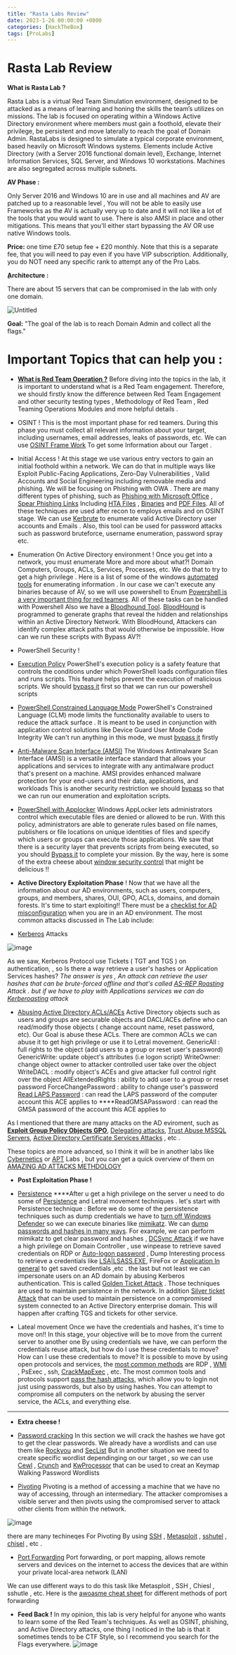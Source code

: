 ```yaml
---
title: "Rasta Labs Review"
date: 2023-1-26 00:00:00 +0800
categories: [HackTheBox]
tags: [ProLabs]
---
```

# Rasta Lab Review

**What is Rasta Lab ?** 

Rasta Labs is a virtual Red Team Simulation environment, designed to be attacked as a means of learning and honing the skills the team’s utilizes on missions. The lab is focused on operating within a Windows Active Directory environment where members must gain a foothold, elevate their privilege, be persistent and move laterally to reach the goal of Domain Admin. RastaLabs is designed to simulate a typical corporate environment, based heavily on Microsoft Windows systems. Elements include Active Directory (with a Server 2016 functional domain level), Exchange, Internet Information Services, SQL Server, and Windows 10 workstations. Machines are also segregated across multiple subnets.

**AV Phase :** 

Only Server 2016 and Windows 10 are in use and all machines and AV are patched up to a reasonable level , You will not be able to easily use Frameworks as the AV is actually very up to date and it will not like a lot of the tools that you would want to use. There is also AMSI in place and other mitigations. This means that you'll either start bypassing the AV OR use native Windows tools.

**Price:**
 one time £70 setup fee + £20 monthly. Note that 
this is a separate fee, that you will need to pay even if you have VIP 
subscription. Additionally, you do NOT need any specific rank to attempt
 any of the Pro Labs.

**ِArchitecture :**

There are about 15 servers that can be compromised in the lab with only one domain.

![Untitled](https://s3-us-west-2.amazonaws.com/secure.notion-static.com/76c628ac-81b8-4358-8dd4-a3673c7c95cf/Untitled.png)

**Goal:**
 "The goal of the lab is to reach Domain Admin and collect all the flags."

# Important Topics that can help you :

- **[What is Red Team Operation ?](https://www.hackingarticles.in/guide-to-red-team-operations/)** 
Before diving into the topics in the lab, it is important to understand what is a Red Team engagement. Therefore, we should firstly know the difference between Red Team Engagement and other security testing types , Methodology of Red Team , Red Teaming Operations Modules and more helpful details .
- OSINT !
This is the most important  phase for red teamers. During this phase you must collect all relevant information about your target, including usernames, email addresses, leaks of passwords, etc.
We can use [OSINT Frame Work](https://osintframework.com/) To get some Information about our Target .
- Initial Access !
At this stage we use various entry vectors to gain an initial foothold within a network. We can do that in multiple ways like Exploit Public-Facing Applications, Zero-Day Vulnerabilities , Valid Accounts and Social Engineering including removable media and phishing. We will be focusing on Phishing with OWA . There are many different types of phishing, such as [Phishing with Microsoft Office](https://www.ired.team/offensive-security/initial-access/phishing-with-ms-office) , [Spear Phishing Links](https://dmcxblue.gitbook.io/red-team-notes/initial-acces/spear-phishing-links) Including [HTA Files](https://dmcxblue.gitbook.io/red-team-notes/initial-acces/spear-phishing-links/tools) , [Binaries](https://dmcxblue.gitbook.io/red-team-notes/initial-acces/spear-phishing-links/binaries) and [PDF Files](https://dmcxblue.gitbook.io/red-team-notes/initial-acces/spear-phishing-links/pdf). All of these techniques are used after recon to employs emails and on OSINT stage. We can use [Kerbrute](https://www.hackingarticles.in/a-detailed-guide-on-kerbrute/) to enumerate valid Active Directory user accounts and Emails . Also, this tool can be used for password attacks such as password bruteforce, username enumeration, password spray etc.
- Enumeration On Active Directory environment !
Once you get into a network, you must enumerate More and more about what?!
Domain Computers, Groups, ACLs, Services, Processes, etc. 
We do that to try to get a high privilege .
Here is a list of some of the windows [automated tools](https://www.hackingarticles.in/window-privilege-escalation-automated-script/) for enumerating information .
In our case we can't execute any binaries because of AV, so we will use powershell to Enum [Powershell is a very important thing for red teamers](https://book.hacktricks.xyz/windows-hardening/basic-powershell-for-pentesters). All of these tasks can be handled with Powershell
Also we have a [Bloodhound Tool](https://www.hackingarticles.in/active-directory-enumeration-bloodhound/). [BloodHound](https://bloodhound.readthedocs.io/en/latest/data-collection/sharphound-all-flags.html) is programmed to generate graphs that reveal the hidden and relationships within an Active Directory Network. With BloodHound, Attackers can identify complex attack paths that would otherwise be impossible.
How can we run these scripts with Bypass AV?!
- PowerShell Security !
- [Execution Policy](https://learn.microsoft.com/en-us/powershell/module/microsoft.powershell.core/about/about_execution_policies?view=powershell-7.3)
PowerShell's execution policy is a safety feature that controls the conditions under which PowerShell loads configuration files and runs scripts. This feature helps prevent the execution of malicious scripts.
We should [bypass it](https://www.netspi.com/blog/technical/network-penetration-testing/15-ways-to-bypass-the-powershell-execution-policy/) first so that we can run our powershell scripts

- [PowerShell Constrained Language Mode](https://devblogs.microsoft.com/powershell/powershell-constrained-language-mode/)
PowerShell's Constrained Language (CLM) mode limits the functionality available to users to reduce the attack surface
. It is meant to be used in conjunction with application control solutions like Device Guard User Mode Code Integrity
We can't run anything in this mode, we must [bypass it](https://github.com/padovah4ck/PSByPassCLM) firstly
- [Anti-Malware Scan Interface (AMSI)](https://learn.microsoft.com/en-us/windows/win32/amsi/antimalware-scan-interface-portal)
The Windows Antimalware Scan Interface (AMSI) is a versatile interface standard that allows your applications and services to integrate with any antimalware product that's present on a machine. AMSI provides enhanced malware protection for your end-users and their data, applications, and workloads
This is another security restriction we should [bypass](https://www.hackingarticles.in/a-detailed-guide-on-amsi-bypass/) so that we can run our enumeration and exploitation scripts.

- [PowerShell with Applocker](https://learn.microsoft.com/en-us/windows/security/threat-protection/windows-defender-application-control/applocker/use-the-applocker-windows-powershell-cmdlets) 
Windows AppLocker lets administrators control which executable files are denied or allowed to be run. With this policy, administrators are able to generate rules based on file names, publishers or file locations on unique identities of files and specify which users or groups can execute those applications.
We saw that there is a security layer that prevents scripts from being executed, so you should [Bypass it](https://www.hacking-tutorial.com/hacking-tutorial/how-to-bypass-windows-applocker/) to complete your mission.
By the way, here is some of the extra cheese about [window security control](https://book.hacktricks.xyz/windows-hardening/authentication-credentials-uac-and-efs) that might be delicious !!
- **Active Directory Exploitation Phase** !
Now that we have all the information about our AD environments, such as users, computers, groups, and members, shares, OUI, GPO, ACLs, domains, and domain forests. It's time to start exploiting!! There must be a [checklist for AD misconfiguration](https://github.com/S1ckB0y1337/Active-Directory-Exploitation-Cheat-Sheet) when you are in an AD environment. The most common attacks discussed in The Lab include:
- [Kerberos](https://www.simplilearn.com/what-is-kerberos-article) Attacks

![image](https://github.com/0xliberta/0xliberta.github.io/assets/154480148/cbe8e37b-a8f2-434f-844b-6e12fef74381)


As we saw, Kerberos Protocol use Tickets ( TGT and TGS ) on authentication, , so Is there a way retrieve a user's hashes or Application Services hashes?
 *The answer is yes , An attack can retrieve the user hashes that can be brute-forced offline and that's called [AS-REP Roasting](https://www.hackingarticles.in/as-rep-roasting/) Attack . but if we have to play with Applications services we can do [Kerberoasting](https://www.hackingarticles.in/deep-dive-into-kerberoasting-attack/) attack*

- [Abusing Active Directory ACLs/ACEs](https://book.hacktricks.xyz/windows-hardening/active-directory-methodology/acl-persistence-abuse)
Active Directory objects such as users and groups are securable objects and DACL/ACEs define who can read/modify those objects ( change account name, reset password, etc). Our Goal is  abuse these ACLs.
 There are common ACLs we can abuse it to get high privilege or use it to Letral movement.
GenericAll : full rights to the object (add users to a group or reset user's password)
GenericWrite: update object's attributes (i.e logon script)
WriteOwner: change object owner to attacker controlled user take over the object
WriteDACL : modify object's ACEs and give attacker full control right over the object
AllExtendedRights : ability to add user to a group or reset password
ForceChangePassword : ability to change user's password
[Read LAPS Password](https://www.hackingarticles.in/credential-dumpinglaps/) : can read the LAPS password of the computer account this ACE applies to
****ReadGMSAPassword :  can read the GMSA password of the account this ACE applies to

As I mentioned that there are many attacks on the AD eviroment, such as **[Exploit Group Policy Objects GPO](https://github.com/swisskyrepo/PayloadsAllTheThings/blob/master/Methodology%20and%20Resources/Active%20Directory%20Attack.md#exploit-group-policy-objects-gpo)**, [Delegating attacks](https://www.hackingarticles.in/domain-escalation-resource-based-constrained-delegation/), [Trust Abuse MSSQL Servers](https://github.com/drak3hft7/Cheat-Sheet---Active-Directory#trust-abuse-mssql-servers), [Active Directory Certificate Services Attacks](https://github.com/swisskyrepo/PayloadsAllTheThings/blob/master/Methodology%20and%20Resources/Active%20Directory%20Attack.md#active-directory-certificate-services) , etc .

These topics are more advanced, so I think it will be in another labs like [Cybernetics](https://www.hackthebox.com/home/labs/pro/view/3) or [APT](https://www.hackthebox.com/home/labs/pro/view/5) Labs , but you can get a quick overview of them on [AMAZING AD ATTACKS METHDOLOGY](https://github.com/swisskyrepo/PayloadsAllTheThings/blob/master/Methodology%20and%20Resources/Active%20Directory%20Attack.md)

- **Post Exploitation Phase !**
- [Persistence](https://github.com/swisskyrepo/PayloadsAllTheThings/blob/master/Methodology%20and%20Resources/Windows%20-%20Persistence.md)
****After u get a high privilege on the server u need to do some of  [Persistence](https://github.com/swisskyrepo/PayloadsAllTheThings/blob/master/Methodology%20and%20Resources/Windows%20-%20Persistence.md) and Letral movement techniques .
 let's start with Persistence technique :
Before we do some of the persistence techniques such as dump credentials we have to [turn off Windows Defender](https://github.com/swisskyrepo/PayloadsAllTheThings/blob/master/Methodology%20and%20Resources/Windows%20-%20Persistence.md#disable-windows-defender) so we can execute binaries like [mimikatz](https://www.hackingarticles.in/understanding-guide-mimikatz/).
We can [dump passwords and hashes in many ways](https://www.hackingarticles.in/password-dumping-cheatsheet-windows/). For example, we can perform mimikatz to get clear password and hashes , [DCSync Attack](https://www.hackingarticles.in/credential-dumping-dcsync-attack/) if we have a high privilege on Domain Controller , use winpease to retrieve saved credentials on RDP or [Auto-logon password](https://www.hackingarticles.in/credential-dumping-windows-autologon-password/) , Dump Interesting process to retrieve a credentials like [LSA|LSASS.EXE](https://www.hackingarticles.in/credential-dumping-local-security-authority-lsalsass-exe/), FireFox or [Application In general](https://www.hackingarticles.in/credential-dumping-applications/)  to get saved credentials ,etc .  the last but not least we can impersonate users on an AD domain by abusing Kerberos authentication. This is called [Golden Ticket Attack](https://www.hackingarticles.in/domain-persistence-golden-ticket-attack/) . 
Those techniques are used to maintain persistence in the network. In addition [Silver ticket Attack](https://www.hackingarticles.in/domain-persistence-silver-ticket-attack/)  that can be used to maintain persistence on a compromised system connected to an Active Directory enterprise domain. This will happen after crafting TGS and tickets for other service.

- Lateal movement 
Once we have the credentials and hashes, it's time to move on!!
In this stage, your objective will be to move from the current server to another one By using credentials we have, we can perform the credentials reuse attack, but how do I use these credentials to move? 
How can I use these credentials to move? It is possible to move by using open protocols and services, the [most common methods](https://www.hackingarticles.in/lateral-movement-remote-services-mitret1021/) are RDP , [WMI](https://www.hackingarticles.in/lateral-movement-wmi/) , PsExec , ssh, [CrackMapExec](https://www.hackingarticles.in/lateral-moment-on-active-directory-crackmapexec/) , etc. The most common tools and protocols support [pass the hash attacks](https://www.hackingarticles.in/lateral-movement-pass-the-hash-attack/), which allow you to login not just using passwords, but also by using hashes.
You can attempt to compromise all computers on the network by abusing the server service, the ACLs, and everything else.

****
- **Extra cheese !** 

- [Password cracking](https://www.hackingarticles.in/wordlists-for-pentester/) 
In this section we will crack the hashes we have got to get the clear passwords. We already have a wordlists and can use them like [Rockyou](https://github.com/praetorian-inc/Hob0Rules/blob/master/wordlists/rockyou.txt.gz) and [SecList](https://github.com/danielmiessler/SecLists) But in another situation we need to create specific wordlist dependinging on our target , so we can use [Cewl](https://www.geeksforgeeks.org/cewl-tool-creating-custom-wordlists-tool-in-kali-linux/) , [Crunch](https://www.hackingarticles.in/a-detailed-guide-on-crunch/) and [KwProcessor](https://github.com/hashcat/kwprocessor) that  can be used to creat an Keymap Walking Password Wordlists

- [Pivoting](https://github.com/swisskyrepo/PayloadsAllTheThings/blob/master/Methodology%20and%20Resources/Network%20Pivoting%20Techniques.md) 
Pivoting is a method of accessing a machine that we have no way of accessing, through an intermediary. The attacker compromises a visible server and then pivots using the compromised server to attack other clients from within the network.

![image](https://github.com/0xliberta/0xliberta.github.io/assets/154480148/91867d68-5bc6-4d72-a85a-cec5ef86fb98)


 there are many techineqes For Pivoting By using [SSH](https://github.com/swisskyrepo/PayloadsAllTheThings/blob/master/Methodology%20and%20Resources/Network%20Pivoting%20Techniques.md#ssh) , [Metasploit](https://github.com/swisskyrepo/PayloadsAllTheThings/blob/master/Methodology%20and%20Resources/Network%20Pivoting%20Techniques.md#metasploit) , [sshutel](https://github.com/swisskyrepo/PayloadsAllTheThings/blob/master/Methodology%20and%20Resources/Network%20Pivoting%20Techniques.md#sshuttle) , [chisel](https://github.com/swisskyrepo/PayloadsAllTheThings/blob/master/Methodology%20and%20Resources/Network%20Pivoting%20Techniques.md#chisel) , etc . 

- [Port Forwarding](https://www.coeosolutions.com/news/what-is-port-forwarding) 
Port forwarding, or port mapping, allows remote servers and devices on the internet to access the devices that are within your private local-area network (LAN)

We can use different ways to do this task like Metasploit , SSH , Chiesl , sshutle , etc.
Here is the [awoasme cheat sheet](https://www.hackingarticles.in/port-forwarding-tunnelling-cheatsheet/) for different methods of port forwarding

- **Feed Back !** 
In my opinion, this lab is very helpful for anyone who wants to learn some of the Red Team's techniques. As well as OSINT, phishing, and Active Directory attacks, one thing I noticed in the lab is that it sometimes tends to be CTF Style, so I recommend you search for the Flags everywhere.
![image](https://github.com/0xliberta/0xliberta.github.io/assets/154480148/9748f88e-597e-4e69-b0df-d1d75bb2068d)
